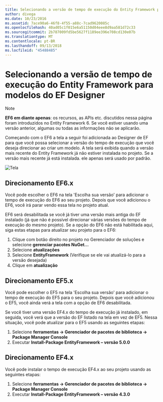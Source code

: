 ```yaml
---
title: Selecionando a versão de tempo de execução do Entity Framework para modelos do EF Designer - EF6
author: divega
ms.date: 10/23/2016
ms.assetid: 7ace90a6-46f8-4f55-a88c-7cad9620085c
ms.openlocfilehash: 40ad05c1f015e6a51150d04eee8d9aa581d72c33
ms.sourcegitcommit: 2b787009fd5be5627f1189ee396e708cd130e07b
ms.translationtype: MT
ms.contentlocale: pt-BR
ms.lasthandoff: 09/13/2018
ms.locfileid: "45488485"
---
```

# <a name="selecting-entity-framework-runtime-version-for-ef-designer-models"></a>Selecionando a versão de tempo de execução do Entity Framework para modelos do EF Designer
> [!NOTE]
> **EF6 em diante apenas**: os recursos, as APIs etc. discutidos nessa página foram introduzidos no Entity Framework 6. Se você estiver usando uma versão anterior, algumas ou todas as informações não se aplicarão.

Começando com o EF6 a tela a seguir foi adicionada ao Designer de EF para que você possa selecionar a versão do tempo de execução que você deseja direcionar ao criar um modelo. A tela será exibida quando a versão mais recente do Entity Framework já não estiver instalada no projeto. Se a versão mais recente já está instalada. ele apenas será usado por padrão.

![Tela](~/ef6/media/screen.png)


## <a name="targeting-ef6x"></a>Direcionamento EF6.x

Você pode escolher o EF6 na tela 'Escolha sua versão' para adicionar o tempo de execução do EF6 ao seu projeto. Depois que você adicionou o EF6, você irá parar vendo essa tela no projeto atual.

EF6 será desabilitada se você já tiver uma versão mais antiga do EF instalado (já que não é possível direcionar várias versões do tempo de execução do mesmo projeto). Se a opção do EF6 não está habilitada aqui, siga estas etapas para atualizar seu projeto para o EF6:

1.  Clique com botão direito no projeto no Gerenciador de soluções e selecione **gerenciar pacotes NuGet...**
2.  Selecione **atualizações**
3.  Selecione **EntityFramework** (Verifique se ele vai atualizá-lo para a versão desejada)
4.  Clique em **atualização**

 

## <a name="targeting-ef5x"></a>Direcionamento EF5.x

Você pode escolher o EF5 na tela 'Escolha sua versão' para adicionar o tempo de execução do EF5 para o seu projeto. Depois que você adicionou o EF5, você ainda verá a tela com a opção de EF6 desabilitada.

Se você tiver uma versão EF4.x do tempo de execução já instalado, em seguida, você verá que a versão do EF listado na tela em vez de EF5. Nessa situação, você pode atualizar para o EF5 usando as seguintes etapas:

1.  Selecione **ferramentas -&gt; Gerenciador de pacotes de biblioteca -&gt; Package Manager Console**
2.  Executar **Install-Package EntityFramework – versão 5.0.0**

 

## <a name="targeting-ef4x"></a>Direcionamento EF4.x

Você pode instalar o tempo de execução EF4.x ao seu projeto usando as seguintes etapas:

1.  Selecione **ferramentas -&gt; Gerenciador de pacotes de biblioteca -&gt; Package Manager Console**
2.  Executar **Install-Package EntityFramework – versão 4.3.0**

